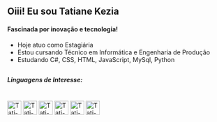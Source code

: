 ## Oiii! Eu sou Tatiane Kezia

#### Fascinada por inovação e tecnologia!

- Hoje atuo como Estagiária
- Estou cursando Técnico em Informática e Engenharia de Produção
- Estudando C#, CSS, HTML, JavaScript, MySql, Python 

##


##### Linguagens de Interesse:
<div style = "display: inline_block" align = ""><br>
  <img align="center" alt ="Tati-C#" height ="32em" width ="32em" src="https://cdn.jsdelivr.net/gh/devicons/devicon/icons/csharp/csharp-original.svg" />
  <img align="center" alt ="Tati-CSS" height ="32em" width ="32em" src="https://cdn.jsdelivr.net/gh/devicons/devicon/icons/css3/css3-original.svg" />
  <img align="center" alt ="Tati-HTML" height ="32em" width ="32em" src="https://cdn.jsdelivr.net/gh/devicons/devicon/icons/html5/html5-original.svg" />
  <img align="center" alt ="Tati-JavaScript" height ="32em" width ="32em" src="https://cdn.jsdelivr.net/gh/devicons/devicon/icons/javascript/javascript-original.svg">
  <img align="center" alt ="Tati-Python" height ="32em" width ="32em" src="https://cdn.jsdelivr.net/gh/devicons/devicon/icons/python/python-original.svg" />
  <img align="center" alt ="Tati-MySql" height ="" width ="32em" src="https://cdn.jsdelivr.net/gh/devicons/devicon/icons/mysql/mysql-original.svg" />
</div>

##
